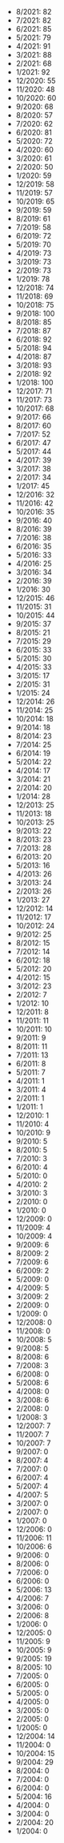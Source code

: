 *  8/2021: 82
*  7/2021: 82
*  6/2021: 85
*  5/2021: 79
*  4/2021: 91
*  3/2021: 88
*  2/2021: 68
*  1/2021: 92
*  12/2020: 55
*  11/2020: 48
*  10/2020: 60
*  9/2020: 68
*  8/2020: 57
*  7/2020: 62
*  6/2020: 81
*  5/2020: 72
*  4/2020: 60
*  3/2020: 61
*  2/2020: 50
*  1/2020: 59
*  12/2019: 58
*  11/2019: 57
*  10/2019: 65
*  9/2019: 59
*  8/2019: 61
*  7/2019: 58
*  6/2019: 72
*  5/2019: 70
*  4/2019: 73
*  3/2019: 73
*  2/2019: 73
*  1/2019: 78
*  12/2018: 74
*  11/2018: 69
*  10/2018: 75
*  9/2018: 100
*  8/2018: 85
*  7/2018: 87
*  6/2018: 92
*  5/2018: 94
*  4/2018: 87
*  3/2018: 93
*  2/2018: 92
*  1/2018: 100
*  12/2017: 71
*  11/2017: 73
*  10/2017: 68
*  9/2017: 66
*  8/2017: 60
*  7/2017: 52
*  6/2017: 47
*  5/2017: 44
*  4/2017: 39
*  3/2017: 38
*  2/2017: 34
*  1/2017: 45
*  12/2016: 32
*  11/2016: 42
*  10/2016: 35
*  9/2016: 40
*  8/2016: 39
*  7/2016: 38
*  6/2016: 35
*  5/2016: 33
*  4/2016: 25
*  3/2016: 34
*  2/2016: 39
*  1/2016: 30
*  12/2015: 46
*  11/2015: 31
*  10/2015: 44
*  9/2015: 37
*  8/2015: 21
*  7/2015: 29
*  6/2015: 33
*  5/2015: 30
*  4/2015: 33
*  3/2015: 17
*  2/2015: 31
*  1/2015: 24
*  12/2014: 26
*  11/2014: 25
*  10/2014: 18
*  9/2014: 18
*  8/2014: 23
*  7/2014: 25
*  6/2014: 19
*  5/2014: 22
*  4/2014: 17
*  3/2014: 21
*  2/2014: 20
*  1/2014: 28
*  12/2013: 25
*  11/2013: 18
*  10/2013: 25
*  9/2013: 22
*  8/2013: 23
*  7/2013: 28
*  6/2013: 20
*  5/2013: 16
*  4/2013: 26
*  3/2013: 24
*  2/2013: 26
*  1/2013: 27
*  12/2012: 14
*  11/2012: 17
*  10/2012: 24
*  9/2012: 25
*  8/2012: 15
*  7/2012: 14
*  6/2012: 18
*  5/2012: 20
*  4/2012: 15
*  3/2012: 23
*  2/2012: 7
*  1/2012: 10
*  12/2011: 8
*  11/2011: 11
*  10/2011: 10
*  9/2011: 9
*  8/2011: 11
*  7/2011: 13
*  6/2011: 8
*  5/2011: 7
*  4/2011: 1
*  3/2011: 4
*  2/2011: 1
*  1/2011: 1
*  12/2010: 1
*  11/2010: 4
*  10/2010: 9
*  9/2010: 5
*  8/2010: 5
*  7/2010: 3
*  6/2010: 4
*  5/2010: 0
*  4/2010: 2
*  3/2010: 3
*  2/2010: 0
*  1/2010: 0
*  12/2009: 0
*  11/2009: 4
*  10/2009: 4
*  9/2009: 6
*  8/2009: 2
*  7/2009: 6
*  6/2009: 2
*  5/2009: 0
*  4/2009: 5
*  3/2009: 2
*  2/2009: 0
*  1/2009: 0
*  12/2008: 0
*  11/2008: 0
*  10/2008: 5
*  9/2008: 5
*  8/2008: 6
*  7/2008: 3
*  6/2008: 0
*  5/2008: 6
*  4/2008: 0
*  3/2008: 6
*  2/2008: 0
*  1/2008: 3
*  12/2007: 7
*  11/2007: 7
*  10/2007: 7
*  9/2007: 0
*  8/2007: 4
*  7/2007: 0
*  6/2007: 4
*  5/2007: 4
*  4/2007: 5
*  3/2007: 0
*  2/2007: 0
*  1/2007: 0
*  12/2006: 0
*  11/2006: 11
*  10/2006: 6
*  9/2006: 0
*  8/2006: 0
*  7/2006: 0
*  6/2006: 0
*  5/2006: 13
*  4/2006: 7
*  3/2006: 0
*  2/2006: 8
*  1/2006: 0
*  12/2005: 0
*  11/2005: 9
*  10/2005: 9
*  9/2005: 19
*  8/2005: 10
*  7/2005: 0
*  6/2005: 0
*  5/2005: 0
*  4/2005: 0
*  3/2005: 0
*  2/2005: 0
*  1/2005: 0
*  12/2004: 14
*  11/2004: 0
*  10/2004: 15
*  9/2004: 29
*  8/2004: 0
*  7/2004: 0
*  6/2004: 0
*  5/2004: 16
*  4/2004: 0
*  3/2004: 0
*  2/2004: 20
*  1/2004: 0